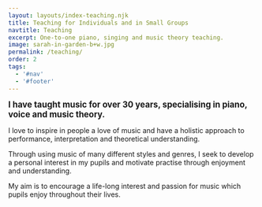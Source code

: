 ```yaml
---
layout: layouts/index-teaching.njk
title: Teaching for Individuals and in Small Groups
navtitle: Teaching
excerpt: One-to-one piano, singing and music theory teaching.
image: sarah-in-garden-b+w.jpg
permalink: /teaching/
order: 2
tags:
  - '#nav'
  - '#footer'
---
```


<big>**I have taught music for over 30 years, specialising in piano, voice and music theory.**</big>

I love to inspire in people a love of music and have a holistic approach to performance, interpretation and theoretical understanding. 

Through using music of many different styles and genres, I seek to develop a personal interest in my pupils and motivate practise through enjoyment and understanding. 

My aim is to encourage a life-long interest and passion for music which pupils enjoy throughout their lives. 

